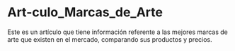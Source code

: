 # Art-culo_Marcas_de_Arte
Este es un artículo que tiene información referente a las mejores marcas de arte que existen en el mercado, comparando sus productos y precios.
